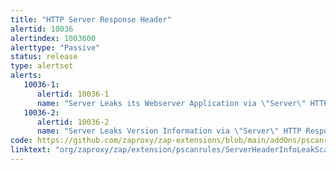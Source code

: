 ```yaml
---
title: "HTTP Server Response Header"
alertid: 10036
alertindex: 1003600
alerttype: "Passive"
status: release
type: alertset
alerts:
   10036-1:
      alertid: 10036-1
      name: "Server Leaks its Webserver Application via \"Server\" HTTP Response Header Field"
   10036-2:
      alertid: 10036-2
      name: "Server Leaks Version Information via \"Server\" HTTP Response Header Field"
code: https://github.com/zaproxy/zap-extensions/blob/main/addOns/pscanrules/src/main/java/org/zaproxy/zap/extension/pscanrules/ServerHeaderInfoLeakScanRule.java
linktext: "org/zaproxy/zap/extension/pscanrules/ServerHeaderInfoLeakScanRule.java"
---
```

